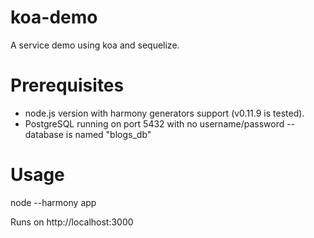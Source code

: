 koa-demo
========

A service demo using koa and sequelize.


Prerequisites
======

- node.js version with harmony generators support (v0.11.9 is tested).
- PostgreSQL running on port 5432 with no username/password -- database is named "blogs_db"

Usage
=======

node --harmony app

Runs on http://localhost:3000
